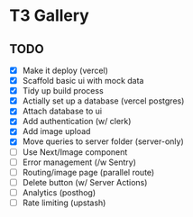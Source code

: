 # T3 Gallery

## TODO

 - [x] Make it deploy (vercel)
 - [x] Scaffold basic ui with mock data
 - [x] Tidy up build process
 - [x] Actially set up a database (vercel postgres)
 - [x] Attach database to ui
 - [x] Add authentication (w/ clerk)
 - [x] Add image upload
 - [x] Move queries to server folder (server-only)
 - [ ] Use Next/Image component
 - [ ] Error management (/w Sentry)
 - [ ] Routing/image page (parallel route)
 - [ ] Delete button (w/ Server Actions)
 - [ ] Analytics (posthog)
 - [ ] Rate limiting (upstash)